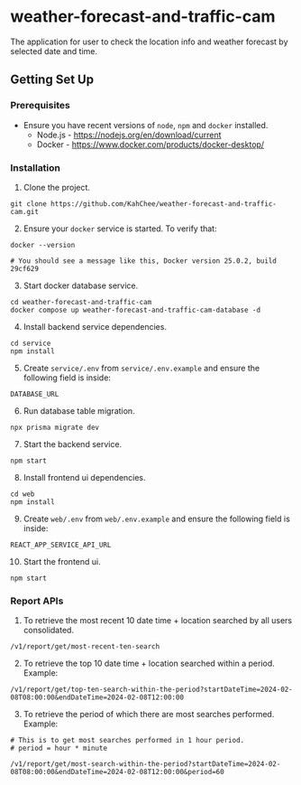 # weather-forecast-and-traffic-cam
The application for user to check the location info and weather forecast by selected date and time.

## Getting Set Up

### Prerequisites

* Ensure you have recent versions of `node`, `npm` and `docker` installed.
  * Node.js - https://nodejs.org/en/download/current
  * Docker - https://www.docker.com/products/docker-desktop/

### Installation

1. Clone the project.
```
git clone https://github.com/KahChee/weather-forecast-and-traffic-cam.git
```

2. Ensure your `docker` service is started. To verify that:
```
docker --version

# You should see a message like this, Docker version 25.0.2, build 29cf629
```

3. Start docker database service.
```
cd weather-forecast-and-traffic-cam
docker compose up weather-forecast-and-traffic-cam-database -d
```

4. Install backend service dependencies.
```
cd service
npm install
```

5. Create `service/.env` from `service/.env.example` and ensure the following field is inside:
```
DATABASE_URL
```

6. Run database table migration.
```
npx prisma migrate dev
```

7. Start the backend service.
```
npm start
```

8. Install frontend ui dependencies.
```
cd web
npm install
```

9. Create `web/.env` from `web/.env.example` and ensure the following field is inside:
```
REACT_APP_SERVICE_API_URL
```

10. Start the frontend ui.
```
npm start
```

### Report APIs

1. To retrieve the most recent 10 date time + location searched by all users consolidated.
```
/v1/report/get/most-recent-ten-search
```

2. To retrieve the top 10 date time + location searched within a period. Example:
```
/v1/report/get/top-ten-search-within-the-period?startDateTime=2024-02-08T08:00:00&endDateTime=2024-02-08T12:00:00
```

3. To retrieve the period of which there are most searches performed. Example:
```
# This is to get most searches performed in 1 hour period.
# period = hour * minute

/v1/report/get/most-search-within-the-period?startDateTime=2024-02-08T08:00:00&endDateTime=2024-02-08T12:00:00&period=60
```
